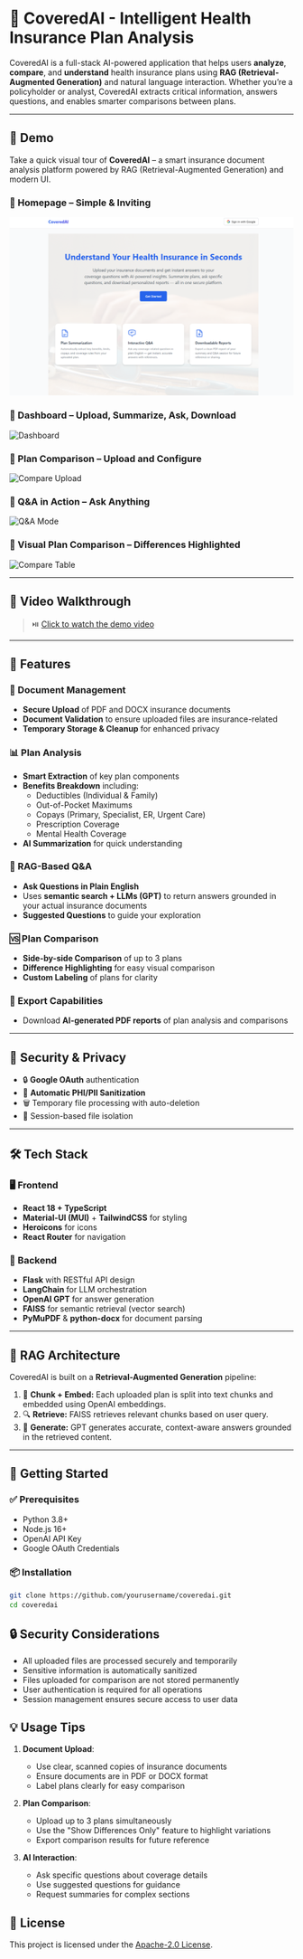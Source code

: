 # 🧠 CoveredAI - Intelligent Health Insurance Plan Analysis

CoveredAI is a full-stack AI-powered application that helps users **analyze**, **compare**, and **understand** health insurance plans using **RAG (Retrieval-Augmented Generation)** and natural language interaction. Whether you’re a policyholder or analyst, CoveredAI extracts critical information, answers questions, and enables smarter comparisons between plans.

---

## 📸 Demo

Take a quick visual tour of **CoveredAI** – a smart insurance document analysis platform powered by RAG (Retrieval-Augmented Generation) and modern UI.

### 🔹 Homepage – Simple & Inviting
![Homepage](assets/Homepage.png)

### 🔹 Dashboard – Upload, Summarize, Ask, Download
![Dashboard](assets/creenshots/Screenshot_2025-06-11_103409.png)

### 🔹 Plan Comparison – Upload and Configure
![Compare Upload](./assets/screenshots/Screenshot_2025-06-11_103417.png)

### 🔹 Q&A in Action – Ask Anything
![Q&A Mode](./assets/screenshots/Screenshot_2025-06-11_103506.png)

### 🔹 Visual Plan Comparison – Differences Highlighted
![Compare Table](./assets/screenshots/Screenshot_2025-06-11_103535.png)

---

## 🎥 Video Walkthrough

> ⏯️ [Click to watch the demo video](./assets/demo/demo.mp4)  

---
## 🌟 Features

### 📄 Document Management
- **Secure Upload** of PDF and DOCX insurance documents
- **Document Validation** to ensure uploaded files are insurance-related
- **Temporary Storage & Cleanup** for enhanced privacy

### 📊 Plan Analysis
- **Smart Extraction** of key plan components
- **Benefits Breakdown** including:
  - Deductibles (Individual & Family)
  - Out-of-Pocket Maximums
  - Copays (Primary, Specialist, ER, Urgent Care)
  - Prescription Coverage
  - Mental Health Coverage
- **AI Summarization** for quick understanding

### 🧠 RAG-Based Q&A
- **Ask Questions in Plain English**
- Uses **semantic search + LLMs (GPT)** to return answers grounded in your actual insurance documents
- **Suggested Questions** to guide your exploration

### 🆚 Plan Comparison
- **Side-by-side Comparison** of up to 3 plans
- **Difference Highlighting** for easy visual comparison
- **Custom Labeling** of plans for clarity

### 🧾 Export Capabilities
- Download **AI-generated PDF reports** of plan analysis and comparisons

---

## 🔐 Security & Privacy

- 🔒 **Google OAuth** authentication
- 🧼 **Automatic PHI/PII Sanitization**
- 🗑️ Temporary file processing with auto-deletion
- 🧠 Session-based file isolation

---

## 🛠️ Tech Stack

### 🖥️ Frontend
- **React 18 + TypeScript**
- **Material-UI (MUI)** + **TailwindCSS** for styling
- **Heroicons** for icons
- **React Router** for navigation

### 🧠 Backend
- **Flask** with RESTful API design
- **LangChain** for LLM orchestration
- **OpenAI GPT** for answer generation
- **FAISS** for semantic retrieval (vector search)
- **PyMuPDF** & **python-docx** for document parsing

---

## 🔁 RAG Architecture

CoveredAI is built on a **Retrieval-Augmented Generation** pipeline:

1. 🧾 **Chunk + Embed:** Each uploaded plan is split into text chunks and embedded using OpenAI embeddings.
2. 🔍 **Retrieve:** FAISS retrieves relevant chunks based on user query.
3. 💬 **Generate:** GPT generates accurate, context-aware answers grounded in the retrieved content.

---

## 🚀 Getting Started

### ✅ Prerequisites
- Python 3.8+
- Node.js 16+
- OpenAI API Key
- Google OAuth Credentials

### 📦 Installation

```bash
git clone https://github.com/yourusername/coveredai.git
cd coveredai
```

## 🔒 Security Considerations

- All uploaded files are processed securely and temporarily
- Sensitive information is automatically sanitized
- Files uploaded for comparison are not stored permanently
- User authentication is required for all operations
- Session management ensures secure access to user data

## 💡 Usage Tips

1. **Document Upload**:
   - Use clear, scanned copies of insurance documents
   - Ensure documents are in PDF or DOCX format
   - Label plans clearly for easy comparison

2. **Plan Comparison**:
   - Upload up to 3 plans simultaneously
   - Use the "Show Differences Only" feature to highlight variations
   - Export comparison results for future reference

3. **AI Interaction**:
   - Ask specific questions about coverage details
   - Use suggested questions for guidance
   - Request summaries for complex sections

## 📝 License
This project is licensed under the [Apache-2.0 License](http://www.apache.org/licenses/LICENSE-2.0).
